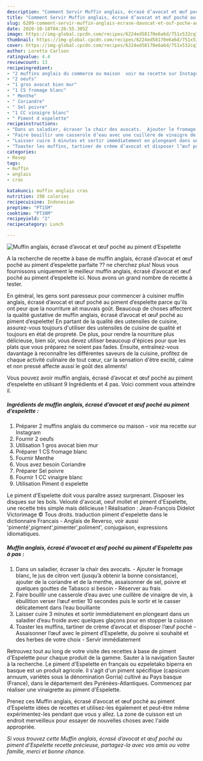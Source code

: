```yaml
---
description: "Comment Servir Muffin anglais, écrasé d’avocat et œuf poché au piment d’Espelette"
title: "Comment Servir Muffin anglais, écrasé d’avocat et œuf poché au piment d’Espelette"
slug: 6209-comment-servir-muffin-anglais-ecrase-davocat-et-ouf-poche-au-piment-despelette
date: 2020-10-18T04:26:55.305Z
image: https://img-global.cpcdn.com/recipes/6224ed58170e6a6d/751x532cq70/muffin-anglais-ecrase-davocat-et-oeuf-poche-au-piment-despelette-photo-principale-de-la-recette.jpg
thumbnail: https://img-global.cpcdn.com/recipes/6224ed58170e6a6d/751x532cq70/muffin-anglais-ecrase-davocat-et-oeuf-poche-au-piment-despelette-photo-principale-de-la-recette.jpg
cover: https://img-global.cpcdn.com/recipes/6224ed58170e6a6d/751x532cq70/muffin-anglais-ecrase-davocat-et-oeuf-poche-au-piment-despelette-photo-principale-de-la-recette.jpg
author: Loretta Carlson
ratingvalue: 4.4
reviewcount: 13
recipeingredient:
- "2 muffins anglais du commerce ou maison  voir ma recette sur Instagram"
- "2 oeufs"
- "1 gros avocat bien mur"
- "1 CS fromage blanc"
- " Menthe"
- " Coriandre"
- " Sel poivre"
- "1 CC vinaigre blanc"
- " Piment d espelette"
recipeinstructions:
- "Dans un saladier, écraser la chair des avocats.  Ajouter le fromage blanc, le jus de citron vert (jusqu’à obtenir la bonne consistance), ajouter de la coriandre et de la menthe, assaisonner de sel, poivre et quelques gouttes de Tabasco si besoin Réserver au frais"
- "Faire bouillir une casserole d’eau avec une cuillère de vinaigre de vin, à ébullition verser l’œuf entier 10 secondes puis le sortir et le casser délicatement dans l’eau bouillante"
- "Laisser cuire 3 minutes et sortir immédiatement en plongeant dans un saladier d’eau froide avec quelques glaçons pour en stopper la cuisson"
- "Toaster les muffins, tartiner de crème d’avocat et disposer l’œuf poché Assaisonner l’œuf avec le piment d’Espelette, du poivre si souhaité et des herbes de votre choix Servir immédiatement"
categories:
- Resep
tags:
- muffin
- anglais
- cras

katakunci: muffin anglais cras 
nutrition: 198 calories
recipecuisine: Indonesian
preptime: "PT15M"
cooktime: "PT38M"
recipeyield: "2"
recipecategory: Lunch

---
```



![Muffin anglais, écrasé d’avocat et œuf poché au piment d’Espelette](https://img-global.cpcdn.com/recipes/6224ed58170e6a6d/751x532cq70/muffin-anglais-ecrase-davocat-et-oeuf-poche-au-piment-despelette-photo-principale-de-la-recette.jpg)

A la recherche de recette à base de muffin anglais, écrasé d’avocat et œuf poché au piment d’espelette parfaite ?? ne cherchez plus! Nous vous fournissons uniquement le meilleur muffin anglais, écrasé d’avocat et œuf poché au piment d’espelette ici. Nous avons un grand nombre de recette à tester.

En général, les gens sont paresseux pour commencer à cuisiner muffin anglais, écrasé d’avocat et œuf poché au piment d’espelette parce qu'ils ont peur que la nourriture ait mauvais goût. Beaucoup de choses affectent la qualité gustative de muffin anglais, écrasé d’avocat et œuf poché au piment d’espelette! En partant de la qualité des ustensiles de cuisine, assurez-vous toujours d'utiliser des ustensiles de cuisine de qualité et toujours en état de propreté. De plus, pour rendre la nourriture plus délicieuse, bien sûr, vous devez utiliser beaucoup d'épices pour que les plats que vous préparez ne soient pas fades. Ensuite, entraînez-vous davantage à reconnaître les différentes saveurs de la cuisine, profitez de chaque activité culinaire de tout cœur, car la sensation d'être excité, calme et non pressé affecte aussi le goût des aliments!

<!--inarticleads1-->

Vous pouvez avoir muffin anglais, écrasé d’avocat et œuf poché au piment d’espelette en utilisant 9 Ingrédients et 4 pas. Voici comment vous atteindre il.

##### Ingrédients de muffin anglais, écrasé d’avocat et œuf poché au piment d’espelette :

1. Préparer 2 muffins anglais du commerce ou maison - voir ma recette sur Instagram
1. Fournir 2 oeufs
1. Utilisation 1 gros avocat bien mur
1. Préparer 1 CS fromage blanc
1. Fournir  Menthe
1. Vous avez besoin  Coriandre
1. Préparer  Sel poivre
1. Fournir 1 CC vinaigre blanc
1. Utilisation  Piment d espelette


Le piment d&#39;Espelette doit vous paraître assez surprenant. Disposer les disques sur les bols. Velouté d&#39;avocat, oeuf mollet et piment d&#39;Espelette, une recette très simple mais délicieuse ! Réalisation : Jean-François Didelot Victorimage © Tous droits. traduction piment d&#39;espelette dans le dictionnaire Francais - Anglais de Reverso, voir aussi &#39;pimenté&#39;,pigment&#39;,pimenter&#39;,poliment&#39;, conjugaison, expressions idiomatiques. 

<!--inarticleads2-->

##### Muffin anglais, écrasé d’avocat et œuf poché au piment d’Espelette pas à pas :

1. Dans un saladier, écraser la chair des avocats.  - Ajouter le fromage blanc, le jus de citron vert (jusqu’à obtenir la bonne consistance), ajouter de la coriandre et de la menthe, assaisonner de sel, poivre et quelques gouttes de Tabasco si besoin - Réserver au frais
1. Faire bouillir une casserole d’eau avec une cuillère de vinaigre de vin, à ébullition verser l’œuf entier 10 secondes puis le sortir et le casser délicatement dans l’eau bouillante
1. Laisser cuire 3 minutes et sortir immédiatement en plongeant dans un saladier d’eau froide avec quelques glaçons pour en stopper la cuisson
1. Toaster les muffins, tartiner de crème d’avocat et disposer l’œuf poché - Assaisonner l’œuf avec le piment d’Espelette, du poivre si souhaité et des herbes de votre choix - Servir immédiatement


Retrouvez tout au long de votre visite des recettes à base de piment d&#39;Espelette pour chaque produit de la gamme. Sauter à la navigation Sauter à la recherche. Le piment d&#39;Espelette en français ou ezpeletako biperra en basque est un produit agricole. Il s&#39;agit d&#39;un piment spécifique (capsicum annuum, variétés sous la dénomination Gorria) cultivé au Pays basque (France), dans le département des Pyrénées-Atlantiques. Commencez par réaliser une vinaigrette au piment d&#39;Espelette. 

<!--inarticleads1-->

<p>
Prenez ces Muffin anglais, écrasé d’avocat et œuf poché au piment d’Espelette idées de recettes et utilisez-les également et peut-être même expérimentez-les pendant que vous y allez. La zone de cuisson est un endroit merveilleux pour essayer de nouvelles choses avec l'aide appropriée.
</p>

<p>
<i>Si vous trouvez cette Muffin anglais, écrasé d’avocat et œuf poché au piment d’Espelette recette précieuse, partagez-la avec vos amis ou votre famille, merci et bonne chance.</i>
</p>
